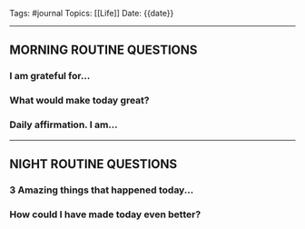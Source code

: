 Tags: #journal 
Topics: [[Life]]
Date: {{date}}

---

## MORNING ROUTINE QUESTIONS

### I am grateful for...

### What would make today great?

### Daily affirmation. I am...

---

## NIGHT ROUTINE QUESTIONS

### 3 Amazing things that happened today...

### How could I have made today even better?